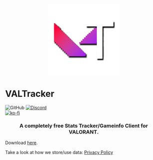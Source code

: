 <p align="center"><img width="230px" src="iconss/VALTracker_Logo_default.png"></p> 

# VALTracker

![GitHub](https://img.shields.io/github/license/VALTracker/DesktopClient?label=License) [![Discord](https://img.shields.io/discord/927898163094900777?color=%235865F2&label=Our%20Discord)](https://discord.gg/aJfQ4yHysG)<br> [![ko-fi](https://ko-fi.com/img/githubbutton_sm.svg)](https://ko-fi.com/J3J2BUBT8)

<h3 align="center">A completely free Stats Tracker/Gameinfo Client for VALORANT.</h3>

Download [here](https://valtracker.gg/).

Take a look at how we store/use data: [Privacy Policy](https://valtracker.gg/privacy)
